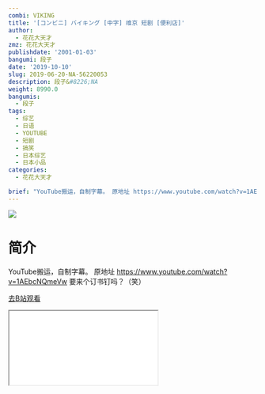 ```yaml
---
combi: VIKING
title: '[コンビニ] バイキング [中字] 维京 短剧 [便利店]'
author:
  - 花花大天才
zmz: 花花大天才
publishdate: '2001-01-03'
bangumi: 段子
date: '2019-10-10'
slug: 2019-06-20-NA-56220053
description: 段子&#8226;NA
weight: 8990.0
bangumis:
  - 段子
tags:
  - 综艺
  - 日语
  - YOUTUBE
  - 短剧
  - 搞笑
  - 日本综艺
  - 日本小品
categories:
  - 花花大天才

brief: "YouTube搬运，自制字幕。 原地址 https://www.youtube.com/watch?v=1AEbcNQmeVw 要来个订书钉吗？（笑）"
---
```

![](https://raw.githubusercontent.com/tcgriffith/owaraisite/master/static/tmpimg/cd066014592b756e421ef1de0e9e75183c0909e8.jpg.480.jpg)
# 简介  
YouTube搬运，自制字幕。
原地址  https://www.youtube.com/watch?v=1AEbcNQmeVw
要来个订书钉吗？（笑）  

[去B站观看](https://www.bilibili.com/video/av56220053/)
<div class ="resp-container"><iframe class="testiframe" src="//player.bilibili.com/player.html?aid=56220053"", scrolling="no", allowfullscreen="true" > </iframe></div> 
